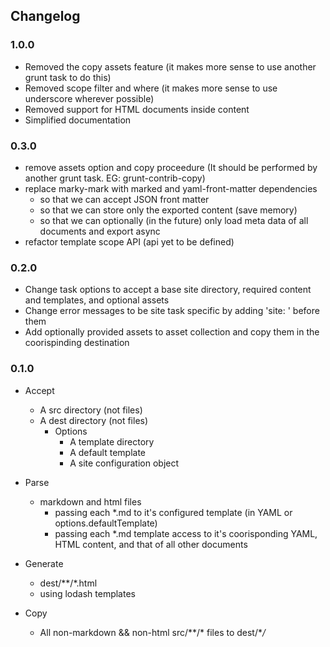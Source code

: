 
## Changelog

### 1.0.0

* Removed the copy assets feature (it makes more sense to use another grunt task to do this)
* Removed scope filter and where (it makes more sense to use underscore wherever possible)
* Removed support for HTML documents inside content
* Simplified documentation

### 0.3.0

* remove assets option and copy proceedure (It should be performed by another grunt task. EG: grunt-contrib-copy)
* replace marky-mark with marked and yaml-front-matter dependencies
  * so that we can accept JSON front matter
  * so that we can store only the exported content (save memory)
  * so that we can optionally (in the future) only load meta data of all documents and export async
* refactor template scope API (api yet to be defined)

### 0.2.0

* Change task options to accept a base site directory, required content and templates, and optional assets
* Change error messages to be site task specific by adding 'site: ' before them
* Add optionally provided assets to asset collection and copy them in the coorispinding destination

### 0.1.0

* Accept
  * A src directory (not files)
  * A dest directory (not files)
    * Options
      * A template directory
      * A default template
      * A site configuration object

* Parse
  * markdown and html files
    * passing each *.md to it's configured template (in YAML or options.defaultTemplate)
    * passing each *.md template access to it's coorisponding YAML, HTML content, and that of all other documents
* Generate
  * dest/\*\*/*.html
  * using lodash templates
* Copy
  * All non-markdown && non-html src/\*\*/* files to dest/\**/*
